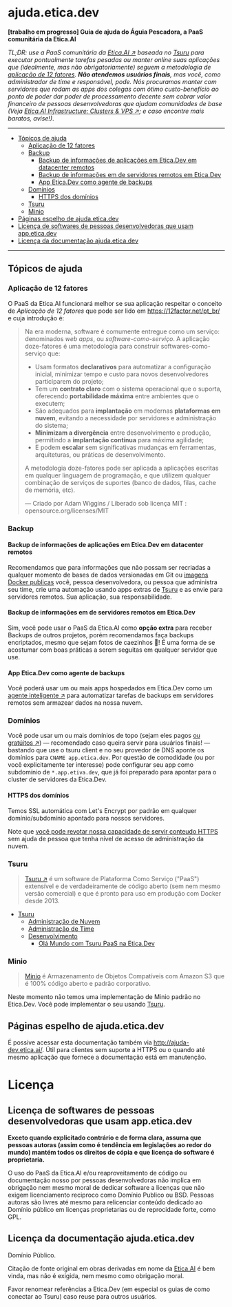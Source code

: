 # ajuda.etica.dev
**[trabalho em progresso] Guia de ajuda do Águia Pescadora, a PaaS comunitária da Etica.AI**

_TL;DR: use a PaaS comunitária da [Etica.AI ↗](https://etica.ai/) baseada no
[Tsuru](#tsuru) para executar pontualmente tarefas pesadas ou manter online
suas aplicações que (idealmente, mas não obrigatoriamente) seguem a metodologia
de [aplicação de 12 fatores](#aplicação-de-12-fatores).
**Não atendemos usuários finais**, mas você, como administrador de time e
responsável, pode. Nós procuramos manter com servidores que rodam as
apps dos colegas com ótimo custo-benefício ao ponto de poder dar poder de
processamento decente sem cobrar valor financeiro de pessoas desenvolvedoras que
ajudam comunidades de base (Veja
[Etica.AI Infrastructure: Clusters & VPS ↗](https://github.com/orgs/EticaAI/projects/2);
e caso encontre mais baratos, avise!)_.

<!--
_TL;DR: use o [Tsuru](#tsuru) para executar pontualmente ou manter online
permanentemente em [servidores ↗](https://github.com/orgs/EticaAI/projects/2) da
organização [Etica.AI ↗](https://etica.ai/) suas aplicações que (idealmente)
seguem a metodologia para software-como-serviço
[Aplicação de 12 fatores](#aplicação-de-12-fatores)._
-->

----

<!-- TOC depthFrom:2 -->

- [Tópicos de ajuda](#tópicos-de-ajuda)
    - [Aplicação de 12 fatores](#aplicação-de-12-fatores)
    - [Backup](#backup)
        - [Backup de informações de aplicações em Etica.Dev em datacenter remotos](#backup-de-informações-de-aplicações-em-eticadev-em-datacenter-remotos)
        - [Backup de informações em de servidores remotos em Etica.Dev](#backup-de-informações-em-de-servidores-remotos-em-eticadev)
        - [App Etica.Dev como agente de backups](#app-eticadev-como-agente-de-backups)
    - [Domínios](#domínios)
        - [HTTPS dos domínios](#https-dos-domínios)
    - [Tsuru](#tsuru)
    - [Minio](#minio)
- [Páginas espelho de ajuda.etica.dev](#páginas-espelho-de-ajudaeticadev)
- [Licença de softwares de pessoas desenvolvedoras que usam app.etica.dev](#licença-de-softwares-de-pessoas-desenvolvedoras-que-usam-appeticadev)
- [Licença da documentação ajuda.etica.dev](#licença-da-documentação-ajudaeticadev)

<!-- /TOC -->

----

## Tópicos de ajuda

### Aplicação de 12 fatores

O PaaS da Etica.AI funcionará melhor se sua aplicação respeitar o conceito de
_Aplicação de 12 fatores_ que pode ser lido em <https://12factor.net/pt_br/>
e cuja introdução é:

> Na era moderna, software é comumente entregue como um serviço: denominados *web apps*, ou *software-como-serviço*. A aplicação doze-fatores é uma metodologia para construir softwares-como-serviço que:
>
> * Usam formatos **declarativos** para automatizar a configuração inicial, minimizar tempo e custo para novos desenvolvedores participarem do projeto;
> * Tem um **contrato claro** com o sistema operacional que o suporta, oferecendo **portabilidade máxima** entre ambientes que o executem;
> * São adequados para **implantação** em modernas **plataformas em nuvem**, evitando a necessidade por servidores e administração do sistema;
> * **Minimizam a divergência** entre desenvolvimento e produção, permitindo a **implantação contínua** para máxima agilidade;
> * E podem **escalar** sem significativas mudanças em ferramentas, arquiteturas, ou práticas de desenvolvimento.
>
> A metodologia doze-fatores pode ser aplicada a aplicações escritas em qualquer linguagem de programação, e que utilizem qualquer combinação de serviços de suportes (banco de dados, filas, cache de memória, etc).
>
> — Criado por Adam Wiggins / Liberado sob licença MIT : opensource.org/licenses/MIT

### Backup

#### Backup de informações de aplicações em Etica.Dev em datacenter remotos
Recomendamos que para informações que não possam ser recriadas a qualquer
momento de bases de dados versionadas em Git ou
[imagens Docker publicas](https://hub.docker.com/) você, pessoa desenvolvedora,
ou pessoa que administra seu time, crie uma automação usando apps extras de
[Tsuru](#tsuru) e as envie para servidores remotos. Sua aplicação, sua
responsabilidade.

#### Backup de informações em de servidores remotos em Etica.Dev
Sim, você pode usar o PaaS da Etica.AI como **opção extra** para receber
Backups de outros projetos, porém recomendamos faça backups encriptados, mesmo
que sejam fotos de caezinhos 🐶! É uma forma de se acostumar com boas práticas
a serem seguitas em qualquer servidor que use.

#### App Etica.Dev como agente de backups
Você poderá usar um ou mais apps hospedados em Etica.Dev como um
[agente inteligente ↗](https://pt.wikipedia.org/wiki/Agente_inteligente) para
automatizar tarefas de backups em servidores remotos sem armazear dados na nossa
nuvem.

<!--
- https://github.com/sameersbn/docker-gitlab/pull/737
-->

### Domínios
Você pode usar um ou mais domínios de topo (sejam eles pagos
[ou gratúitos ↗](https://freenom.com)) — recomendado caso queira servir para
usuários finais! — bastando que use o tsuru client e no seu provedor de DNS
aponte os domínios para `CNAME app.etica.dev`. Por questão de comodidade (ou
por você explicitamente ter interesse) pode configurar seu app como subdomínio
de `*.app.etiva.dev`, que já foi preparado para apontar para o cluster de
servidores da Etica.Dev.

#### HTTPS dos domínios
Temos SSL automática com Let's Encrypt por padrão em qualquer domínio/subdomínio
apontado para nossos servidores.

Note que [você pode revotar nossa capacidade de servir conteudo HTTPS](https://letsencrypt.org/docs/revoking/)
sem ajuda de pessoa que tenha nível de acesso de administração da nuvem.

### Tsuru
> [Tsuru ↗](https://tsuru.io/) é um software de Plataforma Como Serviço ("PaaS")
extensível e de verdadeiramente de código aberto (sem nem mesmo versão
comercial) e que é pronto para uso em produção com Docker desde 2013.

- [Tsuru](tsuru-paas/)
  - [Administração de Nuvem](tsuru-paas/administracao-da-nuvem/)
  - [Administração de Time](tsuru-paas/administracao-de-time/)
  - [Desenvolvimento](tsuru-paas/desenvolvimento/)
    - [Olá Mundo com Tsuru PaaS na Etica.Dev](tsuru-paas/ola-mundo/)

### Minio
> [Minio](https://min.io) é Armazenamento de Objetos Compatíveis com Amazon S3
que é 100% código aberto e padrão corporativo.

Neste momento não temos uma implementação de Minio padrão no Etica.Dev. Você
pode implementar o seu usando [Tsuru](#tsuru).

## Páginas espelho de ajuda.etica.dev
É possíve acessar esta documentação também via <http://ajuda-dev.etica.ai/>.
Útil para clientes sem suporte a HTTPS ou o quando até mesmo aplicação que
fornece a documentação está em manutenção.

# Licença

## Licença de softwares de pessoas desenvolvedoras que usam app.etica.dev
**Exceto quando explicitado contrário e de forma clara, assuma que pessoas
autoras (assim como é tendência em legislações ao redor do mundo) mantém todos
os direitos de cópia e que licença do software é proprietaria.**

O uso do PaaS da Etica.AI e/ou reaproveitamento de código ou documentação nosso
por pessoas desenvolvedoras não implica em obrigação nem mesmo moral de dedicar
software a licenças que não exigem licenciamento reciproco como Domínio Publico
ou BSD. Pessoas autoras são livres até mesmo para relicenciar conteúdo dedicado
ao Domínio público em licenças proprietarias ou de reprocidade forte, como GPL.

<!--
- Permissive and Copyleft Are Not Antonyms https://opensource.org/node/875
-->

<!--
Por padrão autores mantém todos os direitos de cópia

Softwares das pessoas desenvolvedoras que usam app.etica.dev sem licença
explícita ou que possam ser facilmente inferidas de 
-->

## Licença da documentação ajuda.etica.dev

Domínio Público.

Citação de fonte original em obras derivadas em nome da
[Etica.AI](https://etica.ai) é bem vinda, mas não é exigida, nem mesmo como
obrigação moral.

Favor renomear referências a Etica.Dev (em especial os guias de como conectar
ao Tsuru) caso reuse para outros usuários.
